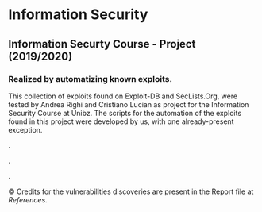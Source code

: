 # Information Security

## Information Securty Course - Project (2019/2020) 

### Realized by automatizing known exploits.

This collection of exploits found on Exploit-DB and SecLists.Org, were tested by Andrea Righi
and Cristiano Lucian as project for the Information Security Course at Unibz. The scripts for the automation of the exploits found in this project were developed by us, with one already-present exception.

.

.

.

© Credits for the vulnerabilities discoveries are present in the Report file at *References*.  